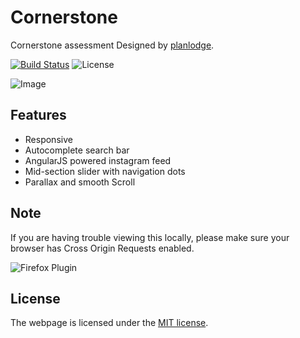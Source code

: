 # Cornerstone

Cornerstone assessment Designed by [planlodge](http://planlodge.com).

[![Build Status](https://travis-ci.org/stevenbenner/jquery-powertip.svg?branch=master)](https://travis-ci.org/stevenbenner/jquery-powertip)
![License](https://img.shields.io/packagist/l/doctrine/orm.svg)

![Image](https://github.com/planlodge/Cornerstone-Web/blob/master/assets/img/screen1.png?raw=true)

## Features
- Responsive
- Autocomplete search bar
- AngularJS powered instagram feed
- Mid-section slider with navigation dots
- Parallax and smooth Scroll

## Note

If you are having trouble viewing this locally, please make sure your browser has Cross Origin Requests enabled.

![Firefox Plugin](https://addons.mozilla.org/en-US/firefox/addon/cors-everywhere/)

## License

The webpage is licensed under the [MIT license](http://opensource.org/licenses/MIT).
